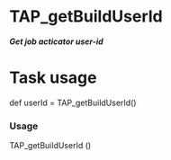 # TAP_getBuildUserId

***Get job acticator user-id***

# Task usage

def userId = TAP_getBuildUserId()

### Usage
TAP_getBuildUserId ()


